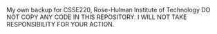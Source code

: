 My own backup for CSSE220, Rose-Hulman Institute of Technology
  DO NOT COPY ANY CODE IN THIS REPOSITORY.
  I WILL NOT TAKE RESPONSIBILITY FOR YOUR ACTION.
